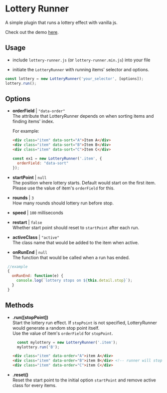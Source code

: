 # Lottery Runner

A simple plugin that runs a lottery effect with vanilla js.

Check out the demo [here](https://tri613.github.io/lottery-runner/).

## Usage

- include `lottery-runner.js` (or `lottery-runner.min.js`) into your file

- initiate the `LotteryRunner` with running items' selector and options.

```js
const lottery = new LotteryRunner('your_selector', [options]);
lottery.run();
```

## Options

- **orderField** | `"data-order"`  
  The attribute that LotteryRunner depends on when sorting items and finding items' index.

  For example:
  ```html
  <div class="item" data-sort="A">Item A</div>
  <div class="item" data-sort="B">Item B</div>
  <div class="item" data-sort="C">Item C</div>
  ```
  ```js
  const ex1 = new LotteryRunner('.item', {
    orderField: "data-sort"
  });
  ```

- **startPoint** | `null`  
  The position where lottery starts.
  Default would start on the first item.  
  Please use the value of item's `orderField` for this.

- **rounds** | `3`  
  How many rounds should lottery run before stop.

- **speed** | `100` milliseconds

- **restart** | `false`  
  Whether start point should reset to `startPoint` after each run.

- **activeClass** | `"active"`  
  The class name that would be added to the item when active.

- **onRunEnd** | `null`  
  The function that would be called when a run has ended.
 ```js
  //example
  {
    onRunEnd: function(e) {
      console.log(`lottery stops on ${this.detail.stop}`);
    }
  }
 ```

 ## Methods

- **.run([stopPoint])**  
  Start the lottery run effect. If `stopPoint` is not specified,
  LotteryRunner would generate a random stop point itself.  
  Use the value of item's `orderField` for `stopPoint`.

  ```js
    const mylottery = new LotteryRunner('.item');
    mylottery.run('B');
  ```
  ```html
  <div class="item" data-order="A">item A</div>
  <div class="item" data-order="B">item B</div> <!-- runner will stop here -->
  <div class="item" data-order="C">item C</div>
  ```

- **.reset()**  
  Reset the start point to the initial option `startPoint` and remove active class for every items.
